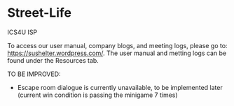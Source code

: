 # Street-Life
ICS4U ISP

To access our user manual, company blogs, and meeting logs, please go to: https://sushelter.wordpress.com/. The user manual and metting logs can be found under the Resources tab.


TO BE IMPROVED:
- Escape room dialogue is currently unavailable, to be implemented later (current win condition is passing the minigame 7 times)
